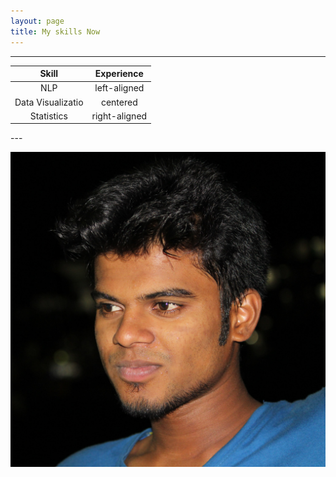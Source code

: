 ```yaml
---
layout: page
title: My skills Now
---
```


---
<center>

| Skill   |      Experience      |
|:----------:|:-------------:|
| NLP |  left-aligned |
| Data Visualizatio |    centered   |
| Statistics | right-aligned |</div>

</center>
---

<a href="https://talk.commonmark.org/t/make-image-act-as-a-hyperlink/2805/9">![Name of image](/assets/img/profile.jpg)</a>
